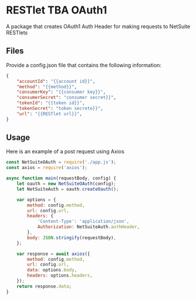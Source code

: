 # RESTlet TBA OAuth1

A package that creates OAuth1 Auth Header for making requests to NetSuite RESTlets

## Files

Provide a config.json file that contains the following information:

```json
{
    "accountId": "{{account id}}",
    "method": "{{method}}",
    "consumerKey": "{{consumer key}}",
    "consumerSecret": "consumer secret}}",
    "tokenId": "{{token id}}",
    "tokenSecret": "token secrete}}",
    "url": "{{RESTlet url}}",
}
```

## Usage

Here is an example of a post request using Axios

```js
const NetSuiteOAuth = require('./app.js');
const axios = require('axios');

async function main(requestBody, config) {
    let oauth = new NetSuiteOAuth(config);
    let NetSuiteAuth = oauth.createOauth();

    var options = {
        method: config.method,
        url: config.url,
        headers: {
            'Content-Type': 'application/json',
            Authorization: NetSuiteAuth.authHeader,
        },
        body: JSON.stringify(requestBody),
    };

    var response = await axios({
        method: config.method,
        url: config.url,
        data: options.body,
        headers: options.headers,
    });
    return response.data;
}
```
